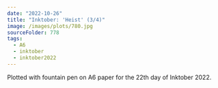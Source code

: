 ```yaml
---
date: "2022-10-26"
title: "Inktober: 'Heist' (3/4)"
image: /images/plots/780.jpg
sourceFolder: 778
tags:
  - A6
  - inktober
  - inktober2022
---
```


Plotted with fountain pen on A6 paper for the 22th day of Inktober 2022.
